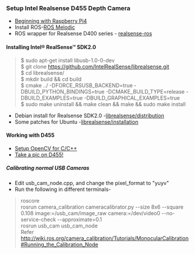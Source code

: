 ### Setup Intel Realsense D455 Depth Camera
- [Beginning with Raspberry Pi4](https://github.com/Shaxpy/Raspberry-Pi4)
- Install ROS-[ROS Melodic](http://wiki.ros.org/melodic/Installation/Ubuntu)
- ROS wrapper for Realsense D400 series - [realsense-ros](https://github.com/IntelRealSense/realsense-ros)
#### Installing Intel® RealSense™ SDK2.0
> $ sudo apt-get install libusb-1.0-0-dev <br>
$ git clone https://github.com/IntelRealSense/librealsense.git <br>
$ cd librealsense/ <br>
$ mkdir build && cd build <br>
$ cmake ../ -DFORCE_RSUSB_BACKEND=true -DBUILD_PYTHON_BINDINGS=true -DCMAKE_BUILD_TYPE=release -DBUILD_EXAMPLES=true -DBUILD_GRAPHICAL_EXAMPLES=true <br>
$ sudo make uninstall && make clean && make && sudo make install <br>
- Debian install for Realsense SDK2.0 -[librealsense/distribution](https://github.com/IntelRealSense/librealsense/blob/master/doc/distribution_linux.md#installing-the-packages)
- Some patches for Ubuntu -[librealsense/installation](https://github.com/IntelRealSense/librealsense/blob/master/doc/installation.md) <br>
#### Working with D455
- [Setup OpenCV for C/C++ ](https://github.com/Shaxpy/Intel_Realsense_D455/tree/master/OpenCV_cpp)
- [Take a pic on D455!](https://github.com/Shaxpy/Intel_Realsense_D455/tree/master/Testing/intel)
##### Calibrating normal USB Cameras
- Edit usb_cam_node.cpp, and change the pixel_format to "yuyv"
- Run the following in different terminals-
> roscore <br>
> rosrun camera_calibration cameracalibrator.py --size 8x6 --square 0.108 image:=/usb_cam/image_raw camera:=/dev/video0 --no-service-check --approximate=0.1 <br>
> rosrun usb_cam usb_cam_node <br>
Refer http://wiki.ros.org/camera_calibration/Tutorials/MonocularCalibration#Running_the_Calibration_Node

